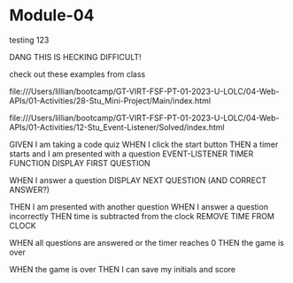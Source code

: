 # Module-04

testing 123

DANG THIS IS HECKING DIFFICULT!

check out these examples from class

file:///Users/lillian/bootcamp/GT-VIRT-FSF-PT-01-2023-U-LOLC/04-Web-APIs/01-Activities/28-Stu_Mini-Project/Main/index.html

file:///Users/lillian/bootcamp/GT-VIRT-FSF-PT-01-2023-U-LOLC/04-Web-APIs/01-Activities/12-Stu_Event-Listener/Solved/index.html

GIVEN I am taking a code quiz
WHEN I click the start button
THEN a timer starts and I am presented with a question
EVENT-LISTENER
TIMER FUNCTION
DISPLAY FIRST QUESTION

WHEN I answer a question
DISPLAY NEXT QUESTION (AND CORRECT ANSWER?)

THEN I am presented with another question
WHEN I answer a question incorrectly
THEN time is subtracted from the clock
REMOVE TIME FROM CLOCK

WHEN all questions are answered or the timer reaches 0
THEN the game is over

WHEN the game is over
THEN I can save my initials and score

